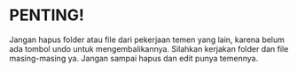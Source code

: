 # PENTING!

Jangan hapus folder atau file dari pekerjaan temen yang lain, karena belum ada tombol undo untuk mengembalikannya.
Silahkan kerjakan folder dan file masing-masing ya. Jangan sampai hapus dan edit punya temennya.